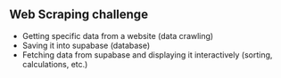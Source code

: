 ## Web Scraping challenge

- Getting specific data from a website (data crawling)
- Saving it into supabase (database)
- Fetching data from supabase and displaying it interactively (sorting, calculations, etc.)
